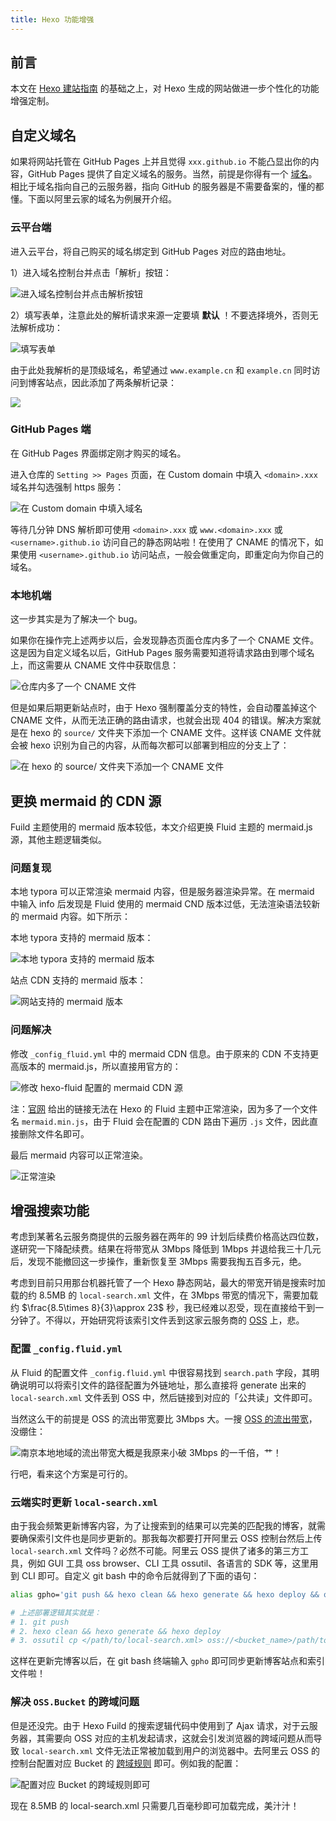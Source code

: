 ```yaml
---
title: Hexo 功能增强
---
```


## 前言

本文在 [Hexo 建站指南](https://blog.dwj601.cn/FrontEnd/Hexo/build-your-own-website-with-hexo/) 的基础之上，对 Hexo 生成的网站做进一步个性化的功能增强定制。

## 自定义域名

如果将网站托管在 GitHub Pages 上并且觉得 `xxx.github.io` 不能凸显出你的内容，GitHub Pages 提供了自定义域名的服务。当然，前提是你得有一个 [域名](https://wanwang.aliyun.com/domain/)。相比于域名指向自己的云服务器，指向 GitHub 的服务器是不需要备案的，懂的都懂。下面以阿里云家的域名为例展开介绍。

### 云平台端

进入云平台，将自己购买的域名绑定到 GitHub Pages 对应的路由地址。

1）进入域名控制台并点击「解析」按钮：

![进入域名控制台并点击解析按钮](https://cdn.dwj601.cn/images/202403101115508.png)

2）填写表单，注意此处的解析请求来源一定要填 **默认** ！不要选择境外，否则无法解析成功：

![填写表单](https://cdn.dwj601.cn/images/202403101120914.png)

由于此处我解析的是顶级域名，希望通过 `www.example.cn` 和 `example.cn` 同时访问到博客站点，因此添加了两条解析记录：

![](https://cdn.dwj601.cn/images/202403101117553.png)

### GitHub Pages 端

在 GitHub Pages 界面绑定刚才购买的域名。

进入仓库的 `Setting >> Pages` 页面，在 Custom domain 中填入 `<domain>.xxx` 域名并勾选强制 https 服务：

![在 Custom domain 中填入域名](https://cdn.dwj601.cn/images/202403101124296.png)

等待几分钟 DNS 解析即可使用 `<domain>.xxx` 或 `www.<domain>.xxx` 或 `<username>.github.io` 访问自己的静态网站啦！在使用了 CNAME 的情况下，如果使用 `<username>.github.io` 访问站点，一般会做重定向，即重定向为你自己的域名。

### 本地机端

这一步其实是为了解决一个 bug。

如果你在操作完上述两步以后，会发现静态页面仓库内多了一个 CNAME 文件。这是因为自定义域名以后，GitHub Pages 服务需要知道将请求路由到哪个域名上，而这需要从 CNAME 文件中获取信息：

![仓库内多了一个 CNAME 文件](https://cdn.dwj601.cn/images/202403101223383.png)

但是如果后期更新站点时，由于 Hexo 强制覆盖分支的特性，会自动覆盖掉这个 CNAME 文件，从而无法正确的路由请求，也就会出现 404 的错误。解决方案就是在 hexo 的 `source/` 文件夹下添加一个 CNAME 文件。这样该 CNAME 文件就会被 hexo 识别为自己的内容，从而每次都可以部署到相应的分支上了：

![在 hexo 的 source/ 文件夹下添加一个 CNAME 文件](https://cdn.dwj601.cn/images/202403101140516.png)

## 更换 mermaid 的 CDN 源

Fuild 主题使用的 mermaid 版本较低，本文介绍更换 Fluid 主题的 mermaid.js 源，其他主题逻辑类似。

### 问题复现

本地 typora 可以正常渲染 mermaid 内容，但是服务器渲染异常。在 mermaid 中输入 info 后发现是 Fluid 使用的 mermaid CND 版本过低，无法渲染语法较新的 mermaid 内容。如下所示：

本地 typora 支持的 mermaid 版本：

![本地 typora 支持的 mermaid 版本](https://cdn.dwj601.cn/images/202409120854588.png)

站点 CDN 支持的 mermaid 版本：

![网站支持的 mermaid 版本](https://cdn.dwj601.cn/images/202409120858955.png)

### 问题解决

修改 `_config_fluid.yml` 中的 mermaid CDN 信息。由于原来的 CDN 不支持更高版本的 mermaid.js，所以直接用官方的：

![修改 hexo-fluid 配置的 mermaid CDN 源](https://cdn.dwj601.cn/images/202409120902191.png)

注：[官网](https://www.jsdelivr.com/package/npm/mermaid?version=10.9.1) 给出的链接无法在 Hexo 的 Fluid 主题中正常渲染，因为多了一个文件名 `mermaid.min.js`，由于 Fluid 会在配置的 CDN 路由下遍历 `.js` 文件，因此直接删除文件名即可。

最后 mermaid 内容可以正常渲染。

![正常渲染](https://cdn.dwj601.cn/images/202409120850752.png)

## 增强搜索功能

考虑到某著名云服务商提供的云服务器在两年的 99 计划后续费价格高达四位数，遂研究一下降配续费。结果在将带宽从 3Mbps 降低到 1Mbps 并退给我三十几元后，发现不能撤回这一步操作，重新恢复至 3Mbps 需要我掏五百多元，绝。

考虑到目前只用那台机器托管了一个 Hexo 静态网站，最大的带宽开销是搜索时加载的约 8.5MB 的 `local-search.xml` 文件，在 3Mbps 带宽的情况下，需要加载约 $\frac{8.5\times 8}{3}\approx 23$ 秒，我已经难以忍受，现在直接给干到一分钟了。不得以，开始研究将该索引文件丢到这家云服务商的 [OSS](https://www.aliyun.com/product/oss?userCode=jpec1z57) 上，悲。

### 配置 `_config.fluid.yml`

从 Fluid 的配置文件 `_config.fluid.yml` 中很容易找到 `search.path` 字段，其明确说明可以将索引文件的路径配置为外链地址，那么直接将 generate 出来的 `local-search.xml` 文件丢到 OSS 中，然后链接到对应的「公共读」文件即可。

当然这么干的前提是 OSS 的流出带宽要比 3Mbps 大。一搜 [OSS 的流出带宽](https://help.aliyun.com/zh/oss/product-overview/limits)，没绷住：

![南京本地地域的流出带宽大概是我原来小破 3Mbps 的一千倍，艹！](https://cdn.dwj601.cn/images/202501192317447.png)

行吧，看来这个方案是可行的。

### 云端实时更新 `local-search.xml`

由于我会频繁更新博客内容，为了让搜索到的结果可以完美的匹配我的博客，就需要确保索引文件也是同步更新的。那我每次都要打开阿里云 OSS 控制台然后上传 `local-search.xml` 文件吗？必然不可能。阿里云 OSS 提供了诸多的第三方工具，例如 GUI 工具 oss browser、CLI 工具 ossutil、各语言的 SDK 等，这里用到 CLI 即可。自定义 git bash 中的命令后就得到了下面的语句：

```bash
alias gpho='git push && hexo clean && hexo generate && hexo deploy && ossutil cp </path/to/local-search.xml> oss://dwj-oss/search-files/'

# 上述部署逻辑其实就是：
# 1. git push
# 2. hexo clean && hexo generate && hexo deploy
# 3. ossutil cp </path/to/local-search.xml> oss://<bucket_name>/path/to/oss_folder/
```

这样在更新完博客以后，在 git bash 终端输入 `gpho` 即可同步更新博客站点和索引文件啦！

### 解决 `OSS.Bucket` 的跨域问题

但是还没完。由于 Hexo Fuild 的搜索逻辑代码中使用到了 Ajax 请求，对于云服务器，其需要向 OSS 对应的主机发起请求，这就会引发浏览器的跨域问题从而导致 `local-search.xml` 文件无法正常被加载到用户的浏览器中。去阿里云 OSS 的控制台配置对应 Bucket 的 [跨域规则](https://help.aliyun.com/zh/oss/user-guide/cors-12/) 即可。例如我的配置：

![配置对应 Bucket 的跨域规则即可](https://cdn.dwj601.cn/images/202501192333282.png)

现在 8.5MB 的 local-search.xml 只需要几百毫秒即可加载完成，美汁汁！

